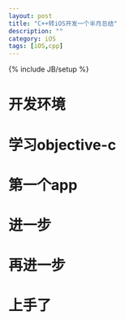 ```yaml
---
layout: post
title: "C++转iOS开发一个半月总结"
description: ""
category: iOS
tags: [iOS,cpp]
---
```

{% include JB/setup %}

# 开发环境

# 学习objective-c

# 第一个app

# 进一步

# 再进一步

# 上手了

